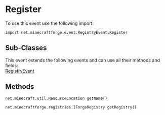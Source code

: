 # Register

To use this event use the following import:
```groovy:no-line-numbers
import net.minecraftforge.event.RegistryEvent.Register
```

## Sub-Classes
This event extends the following events and can use all their methods and fields: <br>
[RegistryEvent](./index.md)

## Methods
```groovy:no-line-numbers
net.minecraft.util.ResourceLocation getName()
```

```groovy:no-line-numbers
net.minecraftforge.registries.IForgeRegistry getRegistry()
```
